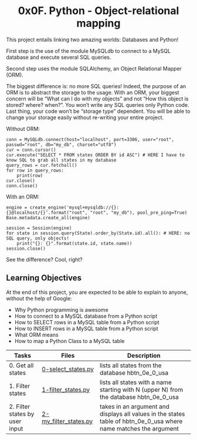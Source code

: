 <center><h1>0x0F. Python - Object-relational mapping</h1></center>

This project entails linking two amazing worlds: Databases and Python!

First step is the use of the module MySQLdb to connect to a MySQL database and execute several SQL queries.

Second step uses the module SQLAlchemy, an Object Relational Mapper (ORM).

The biggest difference is: no more SQL queries! Indeed, the purpose of an ORM is to abstract the storage to the usage. With an ORM, your biggest concern will be “What can I do with my objects” and not “How this object is stored? where? when?”. You won’t write any SQL queries only Python code. Last thing, your code won’t be “storage type” dependent. You will be able to change your storage easily without re-writing your entire project.

Without ORM:
```
conn = MySQLdb.connect(host="localhost", port=3306, user="root", passwd="root", db="my_db", charset="utf8")
cur = conn.cursor()
cur.execute("SELECT * FROM states ORDER BY id ASC") # HERE I have to know SQL to grab all states in my database
query_rows = cur.fetchall()
for row in query_rows:
    print(row)
cur.close()
conn.close()
```
With an ORM:
```
engine = create_engine('mysql+mysqldb://{}:{}@localhost/{}'.format("root", "root", "my_db"), pool_pre_ping=True)
Base.metadata.create_all(engine)

session = Session(engine)
for state in session.query(State).order_by(State.id).all(): # HERE: no SQL query, only objects!
    print("{}: {}".format(state.id, state.name))
session.close()
```
See the difference? Cool, right?

## Learning Objectives

At the end of this project, you are expected to be able to explain to anyone, without the help of Google:

* Why Python programming is awesome
* How to connect to a MySQL database from a Python script
* How to SELECT rows in a MySQL table from a Python script
* How to INSERT rows in a MySQL table from a Python script
* What ORM means
* How to map a Python Class to a MySQL table

| Tasks | Files | Description |
| ----- | ----- | ------ |
| 0. Get all states | [0-select_states.py]() | lists all states from the database hbtn_0e_0_usa |
| 1. Filter states |[1-filter_states.py]() | lists all states with a name starting with N (upper N) from the database hbtn_0e_0_usa |
|2. Filter states by user input | [2-my_filter_states.py]() | takes in an argument and displays all values in the states table of hbtn_0e_0_usa where name matches the argument |